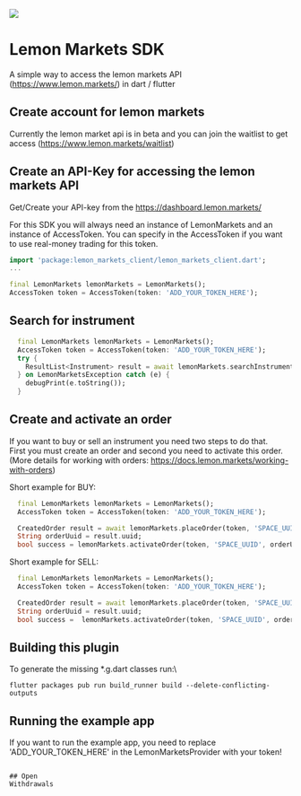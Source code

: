 ![](https://www.lemon.markets/images/logo.svg?auto=format&fit=max)

# Lemon Markets SDK
A simple way to access the lemon markets API (https://www.lemon.markets/) in dart / flutter

## Create account for lemon markets
Currently the lemon market api is in beta and you can join the waitlist to get access (https://www.lemon.markets/waitlist)

## Create an API-Key for accessing the lemon markets API
Get/Create your API-key from the https://dashboard.lemon.markets/ 

For this SDK you will always need an instance of LemonMarkets and an instance of AccessToken.
You can specify in the AccessToken if you want to use real-money trading for this token.

```dart
import 'package:lemon_markets_client/lemon_markets_client.dart';
...

final LemonMarkets lemonMarkets = LemonMarkets();
AccessToken token = AccessToken(token: 'ADD_YOUR_TOKEN_HERE');
```

## Search for instrument

```dart
  final LemonMarkets lemonMarkets = LemonMarkets();
  AccessToken token = AccessToken(token: 'ADD_YOUR_TOKEN_HERE');
  try {
    ResultList<Instrument> result = await lemonMarkets.searchInstruments(token, search: 'Tesla');
  } on LemonMarketsException catch (e) {
    debugPrint(e.toString());
  }
```

## Create and activate an order
If you want to buy or sell an instrument you need two steps to do that.\
First you must create an order and second you need to activate this order.\
(More details for working with orders: https://docs.lemon.markets/working-with-orders)

Short example for BUY:
```dart
  final LemonMarkets lemonMarkets = LemonMarkets();
  AccessToken token = AccessToken(token: 'ADD_YOUR_TOKEN_HERE');

  CreatedOrder result = await lemonMarkets.placeOrder(token, 'SPACE_UUID', 'US88160R1014', OrderSide.buy, 5);
  String orderUuid = result.uuid;
  bool success = lemonMarkets.activateOrder(token, 'SPACE_UUID', orderUuid);  
```
Short example for SELL:
```dart
  final LemonMarkets lemonMarkets = LemonMarkets();
  AccessToken token = AccessToken(token: 'ADD_YOUR_TOKEN_HERE');

  CreatedOrder result = await lemonMarkets.placeOrder(token, 'SPACE_UUID', 'US88160R1014', OrderSide.sell, 5);
  String orderUuid = result.uuid;
  bool success =  lemonMarkets.activateOrder(token, 'SPACE_UUID', orderUuid);
```

## Building this plugin
To generate the missing *.g.dart classes run:\
```
flutter packages pub run build_runner build --delete-conflicting-outputs
 ```

## Running the example app
If you want to run the example app, you need to replace 'ADD_YOUR_TOKEN_HERE' in the LemonMarketsProvider with your token!
```

## Open
Withdrawals